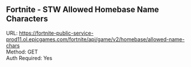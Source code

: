 ## Fortnite - STW Allowed Homebase Name Characters

URL: https://fortnite-public-service-prod11.ol.epicgames.com/fortnite/api/game/v2/homebase/allowed-name-chars \
Method: GET \
Auth Required: Yes
